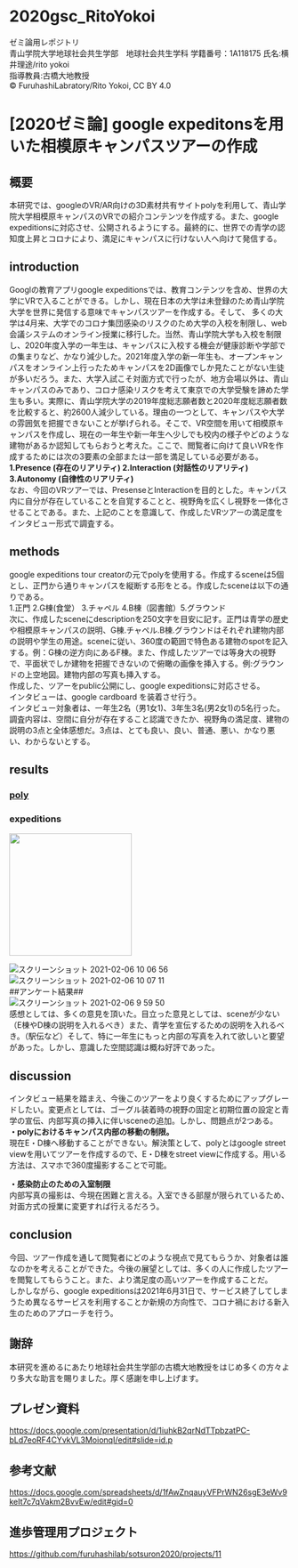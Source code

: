 # **2020gsc_RitoYokoi**  
ゼミ論用レポジトリ  
青山学院大学地球社会共生学部　地球社会共生学科
学籍番号：1A118175  氏名:横井理途/rito yokoi  
指導教員:古橋大地教授  
© FuruhashiLabratory/Rito Yokoi, CC BY 4.0
# **[2020ゼミ論] google expeditonsを用いた相模原キャンパスツアーの作成**

## 概要  
本研究では、googleのVR/AR向けの3D素材共有サイトpolyを利用して、青山学院大学相模原キャンパスのVRでの紹介コンテンツを作成する。また、google expeditionsに対応させ、公開されるようにする。最終的に、世界での青学の認知度上昇とコロナにより、満足にキャンパスに行けない人へ向けて発信する。

## introduction  
Googlの教育アプリgoogle expeditionsでは、教育コンテンツを含め、世界の大学にVRで入ることができる。しかし、現在日本の大学は未登録のため青山学院大学を世界に発信する意味でキャンパスツアーを作成する。そして、 多くの大学は4月来、大学でのコロナ集団感染のリスクのため大学の入校を制限し、web会議システムのオンライン授業に移行した。当然、青山学院大学も入校を制限し、2020年度入学の一年生は、キャンパスに入校する機会が健康診断や学部での集まりなど、かなり減少した。2021年度入学の新一年生も、オープンキャンパスをオンライン上行ったためキャンパスを2D画像でしか見たことがない生徒が多いだろう。また、大学入試こそ対面方式で行ったが、地方会場以外は、青山キャンパスのみであり、コロナ感染リスクを考えて東京での大学受験を諦めた学生も多い。実際に、青山学院大学の2019年度総志願者数と2020年度総志願者数を比較すると、約2600人減少している。理由の一つとして、キャンパスや大学の雰囲気を把握できないことが挙げられる。そこで、VR空間を用いて相模原キャンパスを作成し、現在の一年生や新一年生へ少しでも校内の様子やどのような建物があるか認知してもらおうと考えた。ここで、閲覧者に向けて良いVRを作成するためには次の3要素の全部または一部を満足している必要がある。  
**1.Presence (存在のリアリティ) 2.Interaction (対話性のリアリティ) 3.Autonomy (自律性のリアリティ)**   
なお、今回のVRツアーでは、PresenseとInteractionを目的とした。キャンパス内に自分が存在していることを自覚することと、視野角を広くし視野を一体化させることである。また、上記のことを意識して、作成したVRツアーの満足度をインタビュー形式で調査する。  

## methods  
google expeditions tour creatorの元でpolyを使用する。作成するsceneは5個とし、正門から通りキャンパスを縦断する形をとる。作成したsceneは以下の通りである。  
1.正門 2.G棟(食堂） 3.チャペル 4.B棟（図書館）5.グラウンド  
次に、作成したsceneにdescriptionを250文字を目安に記す。正門は青学の歴史や相模原キャンパスの説明、G棟.チャペル.B棟.グラウンドはそれぞれ建物内部の説明や学生の用途。sceneに従い、360度の範囲で特色ある建物のspotを記入する。例：G棟の逆方向にあるF棟。また、作成したツアーでは等身大の視野で、平面状でしか建物を把握できないので俯瞰の画像を挿入する。例:グラウンドの上空地図。建物内部の写真も挿入する。  
作成した、ツアーをpublic公開にし、google expeditionsに対応させる。  
インタビューは、google cardboard を装着させ行う。  
インタビュー対象者は、一年生2名（男1女1)、3年生3名(男2女1)の5名行った。  
調査内容は、空間に自分が存在すること認識できたか、視野角の満足度、建物の説明の3点と全体感想だ。3点は、とても良い、良い、普通、悪い、かなり悪い、わからないとする。  

## results   
### **[poly](https://poly.google.com/view/5o7vsa-NdeG)** 
### **expeditions**  
<img src="https://user-images.githubusercontent.com/50941295/107104406-d84ee700-6864-11eb-8d70-d7937c1541bd.jpeg" width = "220px" height = "220px">  

![スクリーンショット 2021-02-06 10 06 56](https://user-images.githubusercontent.com/50941295/107104017-4b575e00-6863-11eb-8a41-5241fb6f6bbd.png)  
![スクリーンショット 2021-02-06 10 07 11](https://user-images.githubusercontent.com/50941295/107104171-d46e9500-6863-11eb-98fe-e75718012610.png)  
##アンケート結果##  
![スクリーンショット 2021-02-06 9 59 50](https://user-images.githubusercontent.com/50941295/107104580-9a9e8e00-6865-11eb-9f45-77a0b0111ba0.png)  
感想としては、多くの意見を頂いた。目立った意見としては、sceneが少ない（E棟やD棟の説明を入れるべき）また、青学を宣伝するための説明を入れるべき。（駅伝など）そして、特に一年生にもっと内部の写真を入れて欲しいと要望があった。しかし、意識した空間認識は概ね好評であった。  

## discussion  
インタビュー結果を踏まえ、今後このツアーをより良くするためにアップグレードしたい。変更点としては、ゴーグル装着時の視野の固定と初期位置の設定と青学の宣伝、内部写真の挿入に伴いsceneの追加。しかし、問題点が2つある。  
**・polyにおけるキャンパス内部の移動の制限。**  
現在E・D棟へ移動することができない。解決策として、polyとはgoogle street viewを用いてツアーを作成するので、E・D棟をstreet viewに作成する。用いる方法は、スマホで360度撮影することで可能。 
  
**・感染防止のための入室制限**  
内部写真の撮影は、今現在困難と言える。入室できる部屋が限られているため、対面方式の授業に変更すれば行えるだろう。 


## conclusion  
今回、ツアー作成を通して閲覧者にどのような視点で見てもらうか、対象者は誰なのかを考えることができた。今後の展望としては、多くの人に作成したツアーを閲覧してもらうこと。また、より満足度の高いツアーを作成することだ。    
しかしながら、google expeditionsは2021年6月31日で、サービス終了してしまうため異なるサービスを利用することか新規の方向性で、コロナ禍における新入生のためのアプローチを行う。

## 謝辞  
本研究を進めるにあたり地球社会共生学部の古橋大地教授をはじめ多くの方々より多大な助言を賜りました。厚く感謝を申し上げます。

## プレゼン資料  

https://docs.google.com/presentation/d/1iuhkB2qrNdTTpbzatPC-bLd7eoRF4CYvkVL3MoionqI/edit#slide=id.p  
## 参考文献  

https://docs.google.com/spreadsheets/d/1fAwZnqauyVFPrWN26sgE3eWv9keIt7c7qVakm2BvvEw/edit#gid=0

## 進歩管理用プロジェクト  

https://github.com/furuhashilab/sotsuron2020/projects/11
